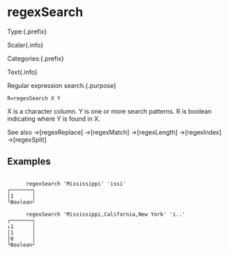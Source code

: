 # regexSearch

Type:{.prefix}

Scalar{.info}

Categories:{.prefix}

Text{.info}

Regular expression search.{.purpose}

~~~
R=regexSearch X Y
~~~

X is a character column. Y is one or more search patterns. R is boolean indicating where Y is found in X.

See also →[regexReplace] →[regexMatch] →[regexLength] →[regexIndex] →[regexSplit]

## Examples

~~~

      regexSearch 'Mississippi' 'issi'
┌───────┐
│1      │
└Boolean┘

      regexSearch 'Mississippi,California,New York' 'i..'
┌───────┐
↓1      │
│1      │
│0      │
└Boolean┘

~~~
